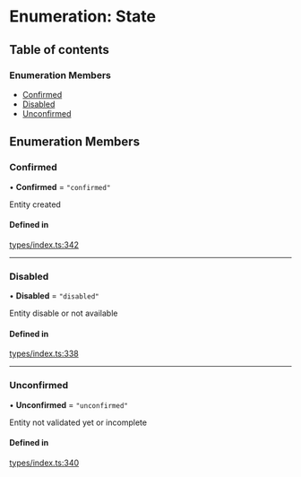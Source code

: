 # Enumeration: State

## Table of contents

### Enumeration Members

- [Confirmed](State.md#confirmed)
- [Disabled](State.md#disabled)
- [Unconfirmed](State.md#unconfirmed)

## Enumeration Members

### Confirmed

• **Confirmed** = ``"confirmed"``

Entity created

#### Defined in

[types/index.ts:342](https://github.com/nevermined-io/react-components/blob/9cf205d/catalog/src/types/index.ts#L342)

___

### Disabled

• **Disabled** = ``"disabled"``

Entity disable or not available

#### Defined in

[types/index.ts:338](https://github.com/nevermined-io/react-components/blob/9cf205d/catalog/src/types/index.ts#L338)

___

### Unconfirmed

• **Unconfirmed** = ``"unconfirmed"``

Entity not validated yet or incomplete

#### Defined in

[types/index.ts:340](https://github.com/nevermined-io/react-components/blob/9cf205d/catalog/src/types/index.ts#L340)
